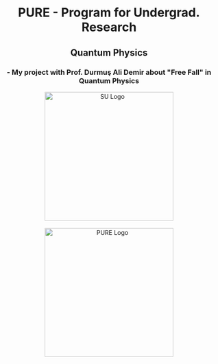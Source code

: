 
<h1 align="center"> PURE - Program for Undergrad. Research </h1>
<h2 align="center">  Quantum Physics </h2>
<h3 align="center"> - My project with Prof. Durmuş Ali Demir about "Free Fall" in Quantum Physics </h3>


<div align="center">
    <img src="https://sabanciuniv.edu/themes/custom/su/logo.svg" alt="SU Logo" width="300"/>
</div>
<br>
<div align="center">
    <img src="https://pure.sabanciuniv.edu/sites/pure.sabanciuniv.edu/files/pure-logo.png" alt="PURE Logo" width="300"/>
</div>
